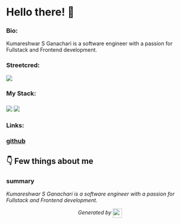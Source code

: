 
# Hello there! 👋


### Bio:

Kumareshwar S Ganachari is a software engineer with a passion for Fullstack and Frontend development.
            

### Streetcred:

<a href="https://www.tublian.com/profile/KumarGanachari2004?ss=true"><img src="https://rd3ps1doua.execute-api.us-east-1.amazonaws.com/dev/ft/profile/streetcred/badge/KumarGanachari2004?type=without_score"></a>

### My Stack:

### <img src="https://rd3ps1doua.execute-api.us-east-1.amazonaws.com/dev/ft/profile/streetcred/github/tag/Fullstack"/> <img src="https://rd3ps1doua.execute-api.us-east-1.amazonaws.com/dev/ft/profile/streetcred/github/tag/Frontend"/>

### 

### 

### Links:

### <a href="https://www.github.com/KumarGanachari2004">github</a>

## 👇 Few things about me


<div>

            

### summary
*Kumareshwar S Ganachari is a software engineer with a passion for Fullstack and Frontend development.*

            
</div>




<p align="center">
<i>Generated by <a href="https://www.tublian.com/"><img src="https://tublian-newsletter-assets.s3.amazonaws.com/just-logo.png" width="25" style="vertical-align: middle"/></i>
</p>

